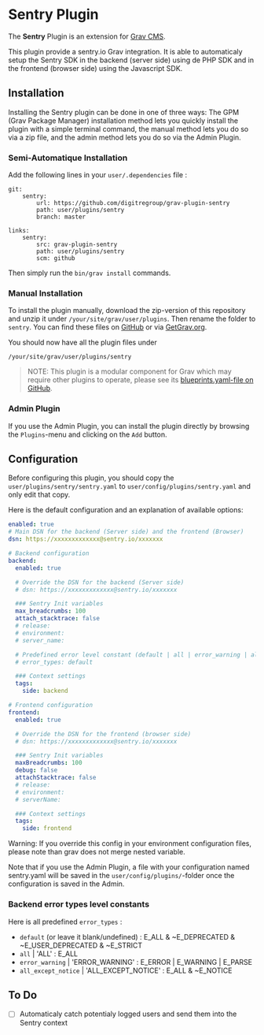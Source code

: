 # Sentry Plugin

The **Sentry** Plugin is an extension for [Grav CMS](http://github.com/getgrav/grav).

This plugin provide a sentry.io Grav integration.
It is able to automaticaly setup the Sentry SDK in the backend (server side) using de PHP SDK and in the frontend (browser side) using the Javascript SDK.

## Installation

Installing the Sentry plugin can be done in one of three ways: The GPM (Grav Package Manager) installation method lets you quickly install the plugin with a simple terminal command, the manual method lets you do so via a zip file, and the admin method lets you do so via the Admin Plugin.

### Semi-Automatique Installation

Add the following lines in your `user/.dependencies` file :

```
git:
    sentry:
        url: https://github.com/digitregroup/grav-plugin-sentry
        path: user/plugins/sentry
        branch: master

links:
    sentry:
        src: grav-plugin-sentry
        path: user/plugins/sentry
        scm: github
```

Then simply run the `bin/grav install` commands.

### Manual Installation

To install the plugin manually, download the zip-version of this repository and unzip it under `/your/site/grav/user/plugins`. Then rename the folder to `sentry`. You can find these files on [GitHub](https://github.com/digitregroup/grav-plugin-sentry) or via [GetGrav.org](http://getgrav.org/downloads/plugins#extras).

You should now have all the plugin files under

    /your/site/grav/user/plugins/sentry
	
> NOTE: This plugin is a modular component for Grav which may require other plugins to operate, please see its [blueprints.yaml-file on GitHub](https://github.com/digitregroup/grav-plugin-sentry/blob/master/blueprints.yaml).

### Admin Plugin

If you use the Admin Plugin, you can install the plugin directly by browsing the `Plugins`-menu and clicking on the `Add` button.

## Configuration

Before configuring this plugin, you should copy the `user/plugins/sentry/sentry.yaml` to `user/config/plugins/sentry.yaml` and only edit that copy.

Here is the default configuration and an explanation of available options:

```yaml
enabled: true
# Main DSN for the backend (Server side) and the frontend (Browser)
dsn: https://xxxxxxxxxxxxx@sentry.io/xxxxxxx

# Backend configuration
backend:
  enabled: true

  # Override the DSN for the backend (Server side)
  # dsn: https://xxxxxxxxxxxxx@sentry.io/xxxxxxx

  ### Sentry Init variables
  max_breadcrumbs: 100
  attach_stacktrace: false
  # release:
  # environment:
  # server_name:

  # Predefined error level constant (default | all | error_warning | all_except_notice)
  # error_types: default

  ### Context settings
  tags:
    side: backend

# Frontend configuration
frontend:
  enabled: true

  # Override the DSN for the frontend (browser side)
  # dsn: https://xxxxxxxxxxxxx@sentry.io/xxxxxxx

  ### Sentry Init variables
  maxBreadcrumbs: 100
  debug: false
  attachStacktrace: false
  # release:
  # environment:
  # serverName:

  ### Context settings
  tags:
    side: frontend

```

Warning: If you override this config in your environment configuration files, please note than grav does not merge nested variable.

Note that if you use the Admin Plugin, a file with your configuration named sentry.yaml will be saved in the `user/config/plugins/`-folder once the configuration is saved in the Admin.

### Backend error types level constants

Here is all predefined `error_types` :

 * `default` (or leave it blank/undefined) : E_ALL & ~E_DEPRECATED & ~E_USER_DEPRECATED & ~E_STRICT
 * `all` | 'ALL' : E_ALL
 * `error_warning` | 'ERROR_WARNING' : E_ERROR | E_WARNING | E_PARSE
 * `all_except_notice` | 'ALL_EXCEPT_NOTICE' : E_ALL & ~E_NOTICE

## To Do

- [ ] Automaticaly catch potentialy logged users and send them into the Sentry context

